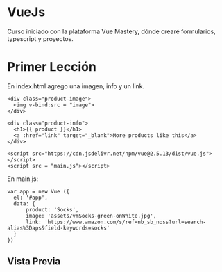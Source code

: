 # VueJs
Curso iniciado con la plataforma Vue Mastery, dónde crearé formularios, typescript y proyectos.

# Primer Lección
En index.html agrego una imagen, info y un link.

```
<div class="product-image">
  <img v-bind:src = "image">  
</div>

<div class="product-info">
  <h1>{{ product }}</h1>
  <a :href="link" target="_blank">More products like this</a>
</div>

<script src="https://cdn.jsdelivr.net/npm/vue@2.5.13/dist/vue.js"></script>
<script src = "main.js"></script>
```

<p>En main.js:</p>

```
var app = new Vue ({
  el: '#app',
  data: {
      product: 'Socks',
      image: 'assets/vmSocks-green-onWhite.jpg',
      link: 'https://www.amazon.com/s/ref=nb_sb_noss?url=search-alias%3Daps&field-keywords=socks'
  }
})
```
<h2>Vista Previa </h2>
<div align="center"><img src='assets/primer_leccion.png> </div>
